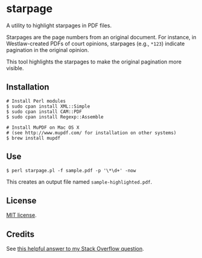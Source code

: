 # starpage

A utility to highlight starpages in PDF files.

Starpages are the page numbers from an original document. For instance, in 
Westlaw-created PDFs of court opinions, starpages (e.g., `*123`) indicate 
pagination in the original opinion.

This tool highlights the starpages to make the original pagination more visible.

## Installation

    # Install Perl modules
    $ sudo cpan install XML::Simple
    $ sudo cpan install CAM::PDF
    $ sudo cpan install Regexp::Assemble

    # Install MuPDF on Mac OS X 
    # (see http://www.mupdf.com/ for installation on other systems)
    $ brew install mupdf

## Use

    $ perl starpage.pl -f sample.pdf -p '\*\d+' -now

This creates an output file named `sample-highlighted.pdf`.

## License

[MIT license](http://opensource.org/licenses/MIT).

## Credits

See [this helpful answer to my Stack Overflow question](http://stackoverflow.com/questions/19414763/detect-and-alter-strings-in-pdfs/19551997).
